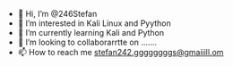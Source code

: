 - 👋 Hi, I’m @246Stefan
- 👀 I’m interested in Kali Linux and Pyython
- 🌱 I’m currently learning Kali and   Python
- 💞️ I’m looking to collaborarrtte on .......
- 📫 How to reach me stefan242.ggggggggs@gmaiiill.om

<!---
246Stefan/246Stefan is a ✨ special ✨ repository because its `README.md` (this file) appears on your GitHub profile.
You can click the Preview link to take a look at your changes.
--->
